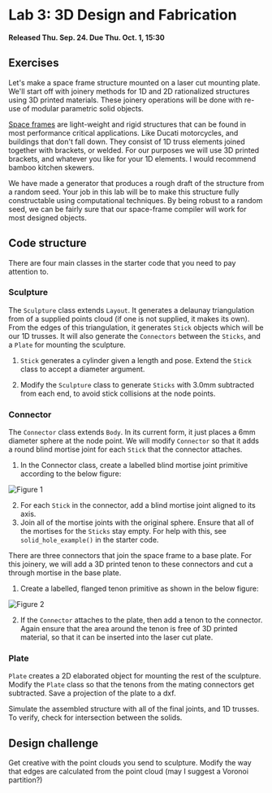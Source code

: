# Lab 3: 3D Design and Fabrication

**Released Thu. Sep. 24. Due Thu. Oct. 1, 15:30**

## Exercises

Let's make a space frame structure mounted on a laser cut mounting plate. We'll start off with joinery methods for 1D and 2D rationalized structures using 3D printed materials. These joinery operations will be done with re-use of modular parametric solid objects.

[Space frames](https://en.wikipedia.org/wiki/Space_frame) are light-weight and rigid structures that can be found in most performance critical applications. Like Ducati motorcycles, and buildings that don't fall down. They consist of 1D truss elements joined together with brackets, or welded. For our purposes we will use 3D printed brackets, and whatever you like for your 1D elements. I would recommend bamboo kitchen skewers.

We have made a generator that produces a rough draft of the structure from a random seed. Your job in this lab will be to make this structure fully constructable using computational techniques. By being robust to a random seed, we can be fairly sure that our space-frame compiler will work for most designed objects.

## Code structure

There are four main classes in the starter code that you need to pay attention to. 

### Sculpture
The `Sculpture` class extends `Layout`. It generates a delaunay triangulation from of a supplied points cloud (if one is not supplied, it makes its own). From the edges of this triangulation, it generates `Stick` objects which will be our 1D trusses. It will also generate the `Connectors` between the `Sticks`, and a `Plate` for mounting the sculpture.

1. `Stick` generates a cylinder given a length and pose. Extend the `Stick` class to accept a diameter argument.

1. Modify the `Sculpture` class to generate `Sticks` with 3.0mm subtracted from each end, to avoid stick collisions at the node points.

### Connector
The `Connector` class extends `Body`. In its current form, it just places a 6mm diameter sphere at the node point. We will modify `Connector` so that it adds a round blind mortise joint for each `Stick` that the connector attaches.

1. In the Connector class, create a labelled blind mortise joint primitive according to the below figure:

![Figure 1](https://github.com/CS194-028/starter/blob/master/lab_3/assets/blind_mortise.JPG) 

2. For each `Stick` in the connector, add a blind mortise joint aligned to its axis.
3. Join all of the mortise joints with the original sphere. Ensure that all of the mortises for the `Sticks` stay empty. For help with this, see 
`solid_hole_example()` in the starter code.

There are three connectors that join the space frame to a base plate. For this joinery, we will add a 3D printed tenon to these connectors and cut a through mortise in the base plate.

1. Create a labelled, flanged tenon primitive as shown in the below figure:

![Figure 2](https://github.com/CS194-028/starter/blob/master/lab_3/assets/tenon.JPG) 

2. If the `Connector` attaches to the plate, then add a tenon to the connector. Again ensure that the area around the tenon is free of 3D printed material, so that it can be inserted into the laser cut plate.

### Plate
`Plate` creates a 2D elaborated object for mounting the rest of the sculpture. Modify the `Plate` class so that the tenons from the mating connectors get subtracted. Save a projection of the plate to a dxf.


Simulate the assembled structure with all of the final joints, and 1D trusses. To verify, check for intersection between the solids.

## Design challenge

Get creative with the point clouds you send to sculpture. Modify the way that edges are calculated from the point cloud (may I suggest a Voronoi partition?)

